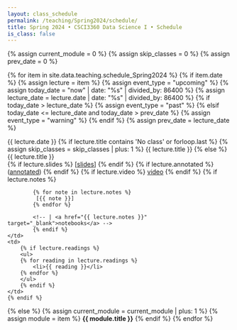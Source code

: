 ```yaml
---
layout: class_schedule
permalink: /teaching/Spring2024/schedule/
title: Spring 2024 • CSCI3360 Data Science I • Schedule
is_class: false
---
```


{% assign current_module = 0 %}
{% assign skip_classes = 0 %}
{% assign prev_date = 0 %}

{% for item in site.data.teaching.schedule_Spring2024 %}
{% if item.date %}
{% assign lecture = item %}
{% assign event_type = "upcoming" %}
{% assign today_date = "now" | date: "%s" | divided_by: 86400 %}
{% assign lecture_date = lecture.date | date: "%s" | divided_by: 86400 %}
{% if today_date > lecture_date %}
    {% assign event_type = "past" %}
{% elsif today_date <= lecture_date and today_date > prev_date %}
    {% assign event_type = "warning" %}
{% endif %}
{% assign prev_date = lecture_date %}

<tr class="{{ event_type }}">
    <th scope="row">{{ lecture.date }}</th>
    {% if lecture.title contains 'No class' or forloop.last %}
    {% assign skip_classes = skip_classes | plus: 1 %}
    <td colspan="2" align="center">{{ lecture.title }}</td>
    {% else %}
    <td>
        {{ lecture.title }}
        <br />
            {% if lecture.slides %}
              [<a href="{{ lecture.slides }}" target="_blank">slides</a>]
            {% endif %}
            {% if lecture.annotated %}
              (<a href="{{ lecture.annotated }}" target="_blank">annotated</a>)
            {% endif %}
            {% if lecture.video %}
              <a href="{{ lecture.video }}" target="_blank">video</a>
            {% endif %}
            {% if lecture.notes %}
            
            {% for note in lecture.notes %}
             [{{ note }}]
            {% endfor %}
            
            <!-- | <a href="{{ lecture.notes }}" target="_blank">notebooks</a> -->
            {% endif %}
    </td>
    <td>
        {% if lecture.readings %}
        <ul>
        {% for reading in lecture.readings %}
            <li>{{ reading }}</li>
        {% endfor %}
        </ul>
        {% endif %}
    </td>
    {% endif %}
</tr>
{% else %}
{% assign current_module = current_module | plus: 1 %}
{% assign module = item %}
<tr class="info">
    <td colspan="3" align="center"><strong>{{ module.title }}</strong></td>
</tr>
{% endif %}
{% endfor %}